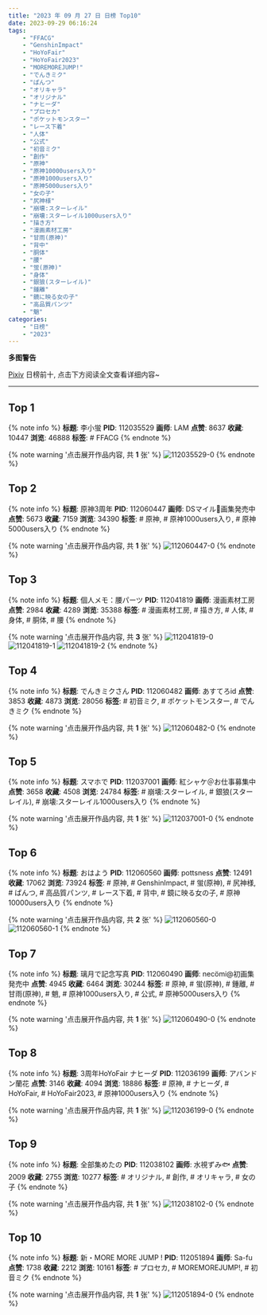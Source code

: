 ```yaml
---
title: "2023 年 09 月 27 日 日榜 Top10"
date: 2023-09-29 06:16:24
tags:
    - "FFACG"
    - "GenshinImpact"
    - "HoYoFair"
    - "HoYoFair2023"
    - "MOREMOREJUMP!"
    - "でんきミク"
    - "ぱんつ"
    - "オリキャラ"
    - "オリジナル"
    - "ナヒーダ"
    - "プロセカ"
    - "ポケットモンスター"
    - "レース下着"
    - "人体"
    - "公式"
    - "初音ミク"
    - "創作"
    - "原神"
    - "原神10000users入り"
    - "原神1000users入り"
    - "原神5000users入り"
    - "女の子"
    - "尻神様"
    - "崩壊:スターレイル"
    - "崩壊:スターレイル1000users入り"
    - "描き方"
    - "漫画素材工房"
    - "甘雨(原神)"
    - "背中"
    - "胴体"
    - "腰"
    - "蛍(原神)"
    - "身体"
    - "銀狼(スターレイル)"
    - "鍾離"
    - "鏡に映る女の子"
    - "高品質パンツ"
    - "魈"
categories:
    - "日榜"
    - "2023"
---
```


<i class="fa fa-triangle-exclamation"></i>**多图警告**<i class="fa fa-triangle-exclamation"></i>

[Pixiv](https://www.pixiv.net/) 日榜前十, 点击下方阅读全文查看详细内容~

<!-- more -->

---

## Top 1

{% note info %}
**标题**: 李小蛍
**PID**: 112035529 **画师**: LAM
**点赞**: 8637 **收藏**: 10447 **浏览**: 46888
**标签**: # FFACG
{% endnote %}

{% note warning '点击展开作品内容, 共 **1** 张' %}
![112035529-0](https://i.pixiv.re/img-original/img/2023/09/26/00/00/12/112035529_p0.jpg)
{% endnote %}

## Top 2

{% note info %}
**标题**: 原神3周年
**PID**: 112060447 **画师**: DSマイル🌻画集発売中
**点赞**: 5673 **收藏**: 7159 **浏览**: 34390
**标签**: # 原神, # 原神1000users入り, # 原神5000users入り
{% endnote %}

{% note warning '点击展开作品内容, 共 **1** 张' %}
![112060447-0](https://i.pixiv.re/img-original/img/2023/09/27/00/19/32/112060447_p0.jpg)
{% endnote %}

## Top 3

{% note info %}
**标题**: 個人メモ：腰パーツ
**PID**: 112041819 **画师**: 漫画素材工房
**点赞**: 2984 **收藏**: 4289 **浏览**: 35388
**标签**: # 漫画素材工房, # 描き方, # 人体, # 身体, # 胴体, # 腰
{% endnote %}

{% note warning '点击展开作品内容, 共 **3** 张' %}
![112041819-0](https://i.pixiv.re/img-original/img/2023/09/26/07/00/05/112041819_p0.jpg)
![112041819-1](https://i.pixiv.re/img-original/img/2023/09/26/07/00/05/112041819_p1.jpg)
![112041819-2](https://i.pixiv.re/img-original/img/2023/09/26/07/00/05/112041819_p2.jpg)
{% endnote %}

## Top 4

{% note info %}
**标题**: でんきミクさん
**PID**: 112060482 **画师**: あすてろid
**点赞**: 3853 **收藏**: 4873 **浏览**: 28056
**标签**: # 初音ミク, # ポケットモンスター, # でんきミク
{% endnote %}

{% note warning '点击展开作品内容, 共 **1** 张' %}
![112060482-0](https://i.pixiv.re/img-original/img/2023/09/27/00/00/14/112060482_p0.png)
{% endnote %}

## Top 5

{% note info %}
**标题**: スマホで
**PID**: 112037001 **画师**: 紅シャケ＠お仕事募集中
**点赞**: 3658 **收藏**: 4508 **浏览**: 24784
**标签**: # 崩壊:スターレイル, # 銀狼(スターレイル), # 崩壊:スターレイル1000users入り
{% endnote %}

{% note warning '点击展开作品内容, 共 **1** 张' %}
![112037001-0](https://i.pixiv.re/img-original/img/2023/09/26/00/43/01/112037001_p0.jpg)
{% endnote %}

## Top 6

{% note info %}
**标题**: おはよう
**PID**: 112060560 **画师**: pottsness
**点赞**: 12491 **收藏**: 17062 **浏览**: 73924
**标签**: # 原神, # GenshinImpact, # 蛍(原神), # 尻神様, # ぱんつ, # 高品質パンツ, # レース下着, # 背中, # 鏡に映る女の子, # 原神10000users入り
{% endnote %}

{% note warning '点击展开作品内容, 共 **2** 张' %}
![112060560-0](https://i.pixiv.re/img-original/img/2023/09/27/00/00/26/112060560_p0.jpg)
![112060560-1](https://i.pixiv.re/img-original/img/2023/09/27/00/00/26/112060560_p1.jpg)
{% endnote %}

## Top 7

{% note info %}
**标题**: 璃月で記念写真
**PID**: 112060490 **画师**: necömi@初画集発売中
**点赞**: 4945 **收藏**: 6464 **浏览**: 30244
**标签**: # 原神, # 蛍(原神), # 鍾離, # 甘雨(原神), # 魈, # 原神1000users入り, # 公式, # 原神5000users入り
{% endnote %}

{% note warning '点击展开作品内容, 共 **1** 张' %}
![112060490-0](https://i.pixiv.re/img-original/img/2023/09/27/00/00/16/112060490_p0.png)
{% endnote %}

## Top 8

{% note info %}
**标题**: 3周年HoYoFair ナヒーダ
**PID**: 112036199 **画师**: アバンドン蘭花
**点赞**: 3146 **收藏**: 4094 **浏览**: 18886
**标签**: # 原神, # ナヒーダ, # HoYoFair, # HoYoFair2023, # 原神1000users入り
{% endnote %}

{% note warning '点击展开作品内容, 共 **1** 张' %}
![112036199-0](https://i.pixiv.re/img-original/img/2023/09/26/00/12/49/112036199_p0.jpg)
{% endnote %}

## Top 9

{% note info %}
**标题**: 全部集めたの
**PID**: 112038102 **画师**: 水視ずみ🐟
**点赞**: 2009 **收藏**: 2755 **浏览**: 10277
**标签**: # オリジナル, # 創作, # オリキャラ, # 女の子
{% endnote %}

{% note warning '点击展开作品内容, 共 **1** 张' %}
![112038102-0](https://i.pixiv.re/img-original/img/2023/09/26/01/30/21/112038102_p0.png)
{% endnote %}

## Top 10

{% note info %}
**标题**: 新・MORE MORE JUMP !
**PID**: 112051894 **画师**: Sa-fu
**点赞**: 1738 **收藏**: 2212 **浏览**: 10161
**标签**: # プロセカ, # MOREMOREJUMP!, # 初音ミク
{% endnote %}

{% note warning '点击展开作品内容, 共 **1** 张' %}
![112051894-0](https://i.pixiv.re/img-original/img/2023/09/26/18/58/35/112051894_p0.jpg)
{% endnote %}
